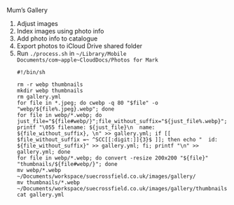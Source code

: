 Mum’s Gallery

1. Adjust images
1. Index images using photo info
1. Add photo info to catalogue
1. Export photos to iCloud Drive shared folder
1. Run `./process.sh` in `~/Library/Mobile Documents/com~apple~CloudDocs/Photos for Mark`
    ```shell
    #!/bin/sh
    
    rm -r webp thumbnails
    mkdir webp thumbnails
    rm gallery.yml
    for file in *.jpeg; do cwebp -q 80 "$file" -o "webp/${file%.jpeg}.webp"; done
    for file in webp/*.webp; do just_file="${file#webp/}";file_without_suffix="${just_file%.webp}"; printf "\055 filename: ${just_file}\n  name: ${file_without_suffix}, \n" >> gallery.yml; if [[ $file_without_suffix =~ ^SCC[[:digit:]]{3}$ ]]; then echo "  id: ${file_without_suffix}" >> gallery.yml; fi; printf "\n" >> gallery.yml; done
    for file in webp/*.webp; do convert -resize 200x200 "${file}" "thumbnails/${file#webp/}"; done
    mv webp/*.webp ~/Documents/workspace/suecrossfield.co.uk/images/gallery/
    mv thumbnails/*.webp ~/Documents/workspace/suecrossfield.co.uk/images/gallery/thumbnails/
    cat gallery.yml
    ```